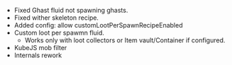 - Fixed Ghast fluid not spawning ghasts.
- Fixed wither skeleton recipe.
- Added config: allow customLootPerSpawnRecipeEnabled
- Custom loot per spawmn fluid.
  - Works only with loot collectors or Item vault/Container if configured.
- KubeJS mob filter
- Internals rework